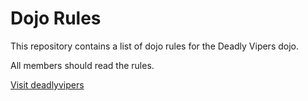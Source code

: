 Dojo Rules
==========

This repository contains a list of dojo rules for the Deadly Vipers
dojo.

All members should read the rules.

[Visit deadlyvipers]("https://github.com/deadlyvipers")

